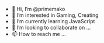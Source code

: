 - 👋 Hi, I’m @primemako
- 👀 I’m interested in Gaming, Creating
- 🌱 I’m currently learning JavaScript
- 💞️ I’m looking to collaborate on ...
- 📫 How to reach me ...

<!---
primemako/primemako is a ✨ special ✨ repository because its `README.md` (this file) appears on your GitHub profile.
You can click the Preview link to take a look at your changes.
--->
